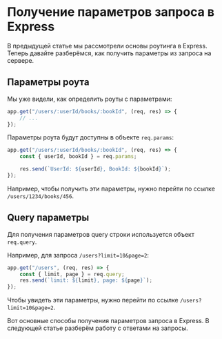 # Получение параметров запроса в Express

В предыдущей статье мы рассмотрели основы роутинга в Express. Теперь давайте разберёмся, как получить параметры из запроса на сервере.

## Параметры роута

Мы уже видели, как определить роуты с параметрами:

```js
app.get("/users/:userId/books/:bookId", (req, res) => {
    // ...
});
```

Параметры роута будут доступны в объекте `req.params`:

```js
app.get("/users/:userId/books/:bookId", (req, res) => {
    const { userId, bookId } = req.params;

    res.send(`UserId: ${userId}, BookId: ${bookId}`);
});
```

Например, чтобы получить эти параметры, нужно перейти по ссылке `/users/1234/books/456`.

## Query параметры

Для получения параметров query строки используется объект `req.query`.

Например, для запроса `/users?limit=10&page=2`:

```js
app.get("/users", (req, res) => {
    const { limit, page } = req.query;
    res.send(`limit: ${limit}, page: ${page}`);
});
```

Чтобы увидеть эти параметры, нужно перейти по ссылке `/users?limit=10&page=2`.

Вот основные способы получения параметров запроса в Express. В следующей статье разберём работу с ответами на запросы.
